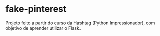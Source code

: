 # fake-pinterest
 Projeto feito a partir do curso da Hashtag (Python Impressionador), com objetivo de aprender utilizar o Flask. 
